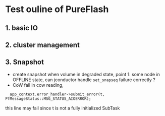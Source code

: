 # Test ouline of PureFlash

## 1. basic IO

## 2. cluster management

## 3. Snapshot
- create snapshot when volume in degraded state,
  point 1: some node in OFFLINE state, can jconductor handle `set_snapseq` failure correctly ?
- CoW fail in cow reading,
```
  app_context.error_handler->submit_error(t, PfMessageStatus::MSG_STATUS_AIOERROR); 
```
  this line may fail since t is not a fully initialized SubTask  